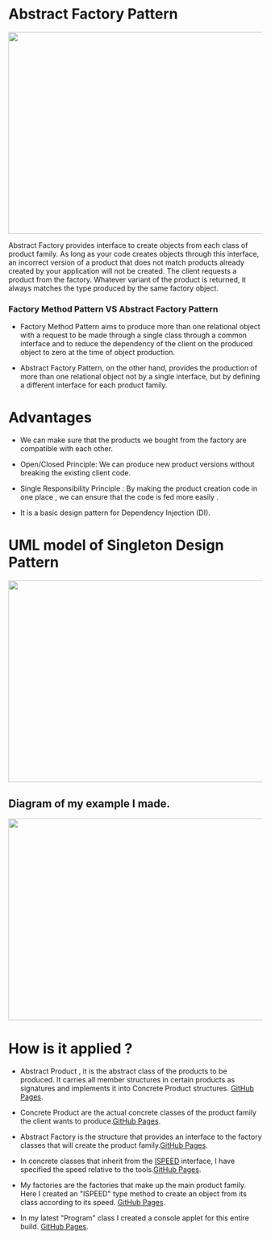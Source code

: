 # Abstract Factory Pattern

<img src="https://digitalpulsion.com/wp-content/uploads/Abstract-Factory-Design-Pattern-digitalpulsion-younes-rabdi.png" width="600" height="400">

Abstract Factory provides interface to create objects from each class of product family. As long as your code creates objects through this interface, an incorrect version of a product that does not match products already created by your application will not be created. The client requests a product from the factory. Whatever variant of the product is returned, it always matches the type produced by the same factory object.

### Factory Method Pattern  VS  Abstract Factory Pattern

- Factory Method Pattern aims to produce more than one relational object with a request to be made through a single class through a common interface and to reduce the dependency of the client on the produced object to zero at the time of object production.

- Abstract Factory Pattern, on the other hand, provides the production of more than one relational object not by a single interface, but by defining a different interface for each product family.

# Advantages
- We can make sure that the products we bought from the factory are compatible with each other.
 
- Open/Closed Principle: We can produce new product versions without breaking the existing client code.
 
- Single Responsibility Principle : By making the product creation code in one place , we can ensure that the code is fed more easily .
 
- It is a basic design pattern for Dependency Injection (DI).


# UML model of Singleton Design Pattern

<img src="https://sourcemaking.com/files/v2/content/patterns/Abstract_Factory.png" width="600" height="400">

## Diagram of my example I made.
<img src="https://user-images.githubusercontent.com/96787308/158037752-013a6dfb-33e8-428f-87ba-6fb2e6ba7de9.png" width="600" height="400">



# How is it applied ?

- Abstract Product , it is the abstract class of the products to be produced. It carries all member structures in certain products as signatures and implements it into Concrete Product structures. [GitHub Pages](https://github.com/oguzhanKomcu/Design_Patterns/tree/master/Creational_Patterns/Abstract_Factory_Pattern1/ModelInterface).

- Concrete Product are the actual concrete classes of the product family the client wants to produce.[GitHub Pages](https://github.com/oguzhanKomcu/Design_Patterns/tree/master/Creational_Patterns/Abstract_Factory_Pattern1/Model).
 
- Abstract Factory is the structure that provides an interface to the factory classes that will create the product family.[GitHub Pages](https://github.com/oguzhanKomcu/Design_Patterns/tree/master/Creational_Patterns/Abstract_Factory_Pattern1/Factory).

- In concrete classes that inherit from the [ISPEED](https://github.com/oguzhanKomcu/Design_Patterns/blob/master/Creational_Patterns/Abstract_Factory_Pattern1/ModelInterface/ISpeed.cs) interface, I have specified the speed relative to the tools.[GitHub Pages](https://github.com/oguzhanKomcu/Design_Patterns/tree/master/Creational_Patterns/Abstract_Factory_Pattern1/Speed).

- My factories are the factories that make up the main product family. Here I created an "ISPEED" type method to create an object from its class according to its speed. [GitHub Pages](https://github.com/oguzhanKomcu/Design_Patterns/tree/master/Creational_Patterns/Abstract_Factory_Pattern1/Factory).

- In my latest "Program" class I created a console applet for this entire build. [GitHub Pages](https://github.com/oguzhanKomcu/Design_Patterns/blob/master/Creational_Patterns/Abstract_Factory_Pattern1/Program.cs).

